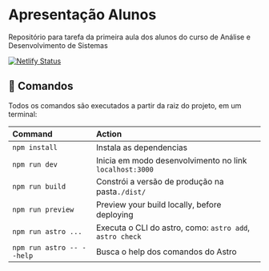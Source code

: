 # Apresentação Alunos

Repositório para tarefa da primeira aula dos alunos do curso de Análise e Desenvolvimento de Sistemas

[![Netlify Status](https://api.netlify.com/api/v1/badges/d21ae247-3008-4bfc-ab47-962eeddb0141/deploy-status)](https://app.netlify.com/sites/curso-ads/deploys)


## 🧞 Comandos

Todos os comandos são executados a partir da raiz do projeto, em um terminal:

| Command                   | Action                                           |
| :------------------------ | :----------------------------------------------- |
| `npm install`             | Instala as dependencias
| `npm run dev`             | Inicia em modo desenvolvimento no link `localhost:3000`      |
| `npm run build`           | Constrói a versão de produção na pasta`./dist/`          |
| `npm run preview`         | Preview your build locally, before deploying     |
| `npm run astro ...`       | Executa o CLI do astro, como: `astro add`, `astro check` |
| `npm run astro -- --help` | Busca o help dos comandos do Astro  |

